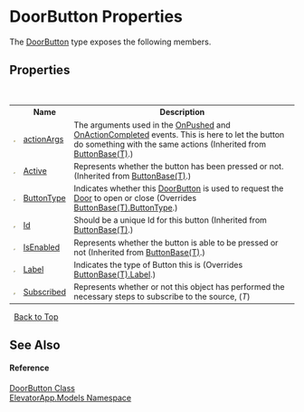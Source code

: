 # DoorButton Properties
 

The <a href="T_ElevatorApp_Models_DoorButton">DoorButton</a> type exposes the following members.


## Properties
&nbsp;<table><tr><th></th><th>Name</th><th>Description</th></tr><tr><td>![Protected property](media/protproperty.gif "Protected property")</td><td><a href="P_ElevatorApp_Models_ButtonBase_1_actionArgs">actionArgs</a></td><td>
The arguments used in the <a href="E_ElevatorApp_Models_ButtonBase_1_OnPushed">OnPushed</a> and <a href="E_ElevatorApp_Models_ButtonBase_1_OnActionCompleted">OnActionCompleted</a> events. This is here to let the button do something with the same actions
 (Inherited from <a href="T_ElevatorApp_Models_ButtonBase_1">ButtonBase(T)</a>.)</td></tr><tr><td>![Public property](media/pubproperty.gif "Public property")</td><td><a href="P_ElevatorApp_Models_ButtonBase_1_Active">Active</a></td><td>
Represents whether the button has been pressed or not.
 (Inherited from <a href="T_ElevatorApp_Models_ButtonBase_1">ButtonBase(T)</a>.)</td></tr><tr><td>![Public property](media/pubproperty.gif "Public property")</td><td><a href="P_ElevatorApp_Models_DoorButton_ButtonType">ButtonType</a></td><td>
Indicates whether this <a href="T_ElevatorApp_Models_DoorButton">DoorButton</a> is used to request the <a href="T_ElevatorApp_Models_Door">Door</a> to open or close
 (Overrides <a href="P_ElevatorApp_Models_ButtonBase_1_ButtonType">ButtonBase(T).ButtonType</a>.)</td></tr><tr><td>![Public property](media/pubproperty.gif "Public property")</td><td><a href="P_ElevatorApp_Models_ButtonBase_1_Id">Id</a></td><td>
Should be a unique Id for this button
 (Inherited from <a href="T_ElevatorApp_Models_ButtonBase_1">ButtonBase(T)</a>.)</td></tr><tr><td>![Public property](media/pubproperty.gif "Public property")</td><td><a href="P_ElevatorApp_Models_ButtonBase_1_IsEnabled">IsEnabled</a></td><td>
Represents whether the button is able to be pressed or not
 (Inherited from <a href="T_ElevatorApp_Models_ButtonBase_1">ButtonBase(T)</a>.)</td></tr><tr><td>![Public property](media/pubproperty.gif "Public property")</td><td><a href="P_ElevatorApp_Models_DoorButton_Label">Label</a></td><td>
Indicates the type of Button this is
 (Overrides <a href="P_ElevatorApp_Models_ButtonBase_1_Label">ButtonBase(T).Label</a>.)</td></tr><tr><td>![Public property](media/pubproperty.gif "Public property")</td><td><a href="P_ElevatorApp_Models_DoorButton_Subscribed">Subscribed</a></td><td>
Represents whether or not this object has performed the necessary steps to subscribe to the source, (*T*)</td></tr></table>&nbsp;
<a href="#doorbutton-properties">Back to Top</a>

## See Also


#### Reference
<a href="T_ElevatorApp_Models_DoorButton">DoorButton Class</a><br /><a href="N_ElevatorApp_Models">ElevatorApp.Models Namespace</a><br />